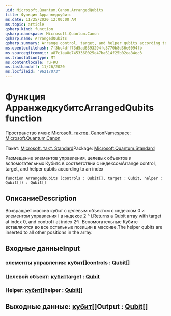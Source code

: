 ```yaml
---
uid: Microsoft.Quantum.Canon.ArrangedQubits
title: Функция Арранжедкубитс
ms.date: 11/25/2020 12:00:00 AM
ms.topic: article
qsharp.kind: function
qsharp.namespace: Microsoft.Quantum.Canon
qsharp.name: ArrangedQubits
qsharp.summary: Arrange control, target, and helper qubits according to an index
ms.openlocfilehash: 7f3bc4dff73d5ad6393294fc3770b8d36e6094fb
ms.sourcegitcommit: a87c1aa8e7453360025e47ba614f25b02ea84ec3
ms.translationtype: MT
ms.contentlocale: ru-RU
ms.lasthandoff: 11/26/2020
ms.locfileid: "96217073"
---
```

# <a name="arrangedqubits-function"></a><span data-ttu-id="58879-102">Функция Арранжедкубитс</span><span class="sxs-lookup"><span data-stu-id="58879-102">ArrangedQubits function</span></span>

<span data-ttu-id="58879-103">Пространство имен: [Microsoft. тактов. Canon](xref:Microsoft.Quantum.Canon)</span><span class="sxs-lookup"><span data-stu-id="58879-103">Namespace: [Microsoft.Quantum.Canon](xref:Microsoft.Quantum.Canon)</span></span>

<span data-ttu-id="58879-104">Пакет: [Microsoft. такт. Standard](https://nuget.org/packages/Microsoft.Quantum.Standard)</span><span class="sxs-lookup"><span data-stu-id="58879-104">Package: [Microsoft.Quantum.Standard](https://nuget.org/packages/Microsoft.Quantum.Standard)</span></span>


<span data-ttu-id="58879-105">Размещение элементов управления, целевых объектов и вспомогательных Кубитс в соответствии с индексом</span><span class="sxs-lookup"><span data-stu-id="58879-105">Arrange control, target, and helper qubits according to an index</span></span>

```qsharp
function ArrangedQubits (controls : Qubit[], target : Qubit, helper : Qubit[]) : Qubit[]
```


## <a name="description"></a><span data-ttu-id="58879-106">Описание</span><span class="sxs-lookup"><span data-stu-id="58879-106">Description</span></span>

<span data-ttu-id="58879-107">Возвращает массив кубит с целевым объектом с индексом 0 и элементом управления i в индексе 2 ^ i.</span><span class="sxs-lookup"><span data-stu-id="58879-107">Returns a Qubit array with target at index 0, and control i at index 2^i.</span></span>  <span data-ttu-id="58879-108">Вспомогательные Кубитс вставляются во все остальные позиции в массиве.</span><span class="sxs-lookup"><span data-stu-id="58879-108">The helper qubits are inserted to all other positions in the array.</span></span>

## <a name="input"></a><span data-ttu-id="58879-109">Входные данные</span><span class="sxs-lookup"><span data-stu-id="58879-109">Input</span></span>

### <a name="controls--qubit"></a><span data-ttu-id="58879-110">элементы управления: [кубит](xref:microsoft.quantum.lang-ref.qubit)[]</span><span class="sxs-lookup"><span data-stu-id="58879-110">controls : [Qubit](xref:microsoft.quantum.lang-ref.qubit)[]</span></span>




### <a name="target--qubit"></a><span data-ttu-id="58879-111">Целевой объект: [кубит](xref:microsoft.quantum.lang-ref.qubit)</span><span class="sxs-lookup"><span data-stu-id="58879-111">target : [Qubit](xref:microsoft.quantum.lang-ref.qubit)</span></span>




### <a name="helper--qubit"></a><span data-ttu-id="58879-112">Helper: [кубит](xref:microsoft.quantum.lang-ref.qubit)[]</span><span class="sxs-lookup"><span data-stu-id="58879-112">helper : [Qubit](xref:microsoft.quantum.lang-ref.qubit)[]</span></span>





## <a name="output--qubit"></a><span data-ttu-id="58879-113">Выходные данные: [кубит](xref:microsoft.quantum.lang-ref.qubit)[]</span><span class="sxs-lookup"><span data-stu-id="58879-113">Output : [Qubit](xref:microsoft.quantum.lang-ref.qubit)[]</span></span>

